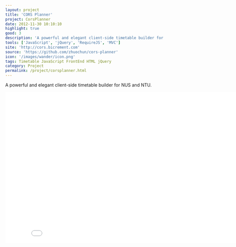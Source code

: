 ```yaml
---
layout: project
title: 'CORS Planner'
project: CorsPlanner
date: 2012-11-30 10:10:10
highlight: true
good: 3
description: 'A powerful and elegant client-side timetable builder for NUS and NTU.'
tools: ['JavaScript', 'jQuery', 'RequireJS', 'MVC']
site: 'http://cors.bicrement.com'
source: 'https://github.com/zhuochun/cors-planner'
icon: '/images/wander/icon.png'
tags: Timetable JavaScript FrontEnd HTML jQuery
category: Project
permalink: /project/corsplanner.html
---
```


A powerful and elegant client-side timetable builder for NUS and NTU.

<iframe width="853" height="480" src="//www.youtube.com/embed/0tcNz4Wguc8?rel=0" frameborder="0" allowfullscreen>CORS Planner</iframe>
